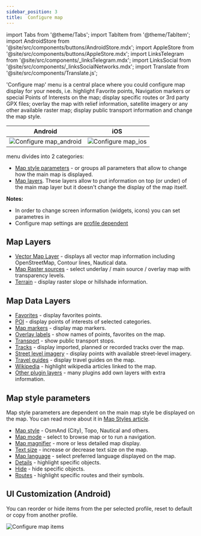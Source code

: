 ```yaml
---
sidebar_position: 3
title:  Configure map
---
```


import Tabs from '@theme/Tabs';
import TabItem from '@theme/TabItem';
import AndroidStore from '@site/src/components/buttons/AndroidStore.mdx';
import AppleStore from '@site/src/components/buttons/AppleStore.mdx';
import LinksTelegram from '@site/src/components/_linksTelegram.mdx';
import LinksSocial from '@site/src/components/_linksSocialNetworks.mdx';
import Translate from '@site/src/components/Translate.js';


'Configure map' menu is a central place where you could configure map display for your needs, i.e. highlight Favorite points, Navigation markers or special Points of Interests on the map; display specific routes or 3rd party GPX files; overlay the map with relief information, satellite imagery or any other available raster map; display public transport information and change the map style.


| Android | iOS |
| :---: | :---: |
| ![Configure map_android](@site/static/img/map/configure-map-android.png) | ![Configure map_ios](@site/static/img/map/configure-map-ios.png) |

**<Translate android="true" ids="configure_map"/>** menu divides into 2 categories:
- [Map style parameters](#map-style-parameters) - **<Translate android="true" ids="map_widget_map_rendering"/>** or **<Translate ios="true" ids="map_settings_style"/>** groups all parameters that allow to change how the main map is displayed.
- [Map layers](#map-layers). These layers allow to put information on top (or under) of the main map layer but it doesn't change the display of the map itself.


**Notes:** 
- In order to change screen information (widgets, icons) you can set parametres in [<Translate android="true" ids="layer_map_appearance"/>](../widgets)
- Configure map settings are [profile dependent](../personal/profiles)

## Map Layers
   - [Vector Map Layer](/../map/vector-maps) - displays all vector map information including OpenStreetMap, Contour lines, Nautical data.
   - [Map Raster sources](../map/raster-maps#select-map-as-main--underlay--overlay-layer) - select underlay / main source / overlay map with transparency levels.
   - [Terrain](../map/raster-maps#hillshade--slopeg) - display raster slope or hillshade information.

## Map Data Layers
   - [Favorites](../map/point-layers-on-map) - display favorites points.
   - [POI](../map/point-layers-on-map) - display points of interests of selected categories.
   - [Map markers](../map/point-layers-on-map) - display map markers.
   - [Overlay labels](../map/point-layers-on-map) - show names of points, favorites on the map.
   - [Transport](../map/vector-maps#transport) - show public transport stops.
   - [Tracks](../map/tracks-on-map) - display imported, planned or recorded tracks over the map.
   - [Street level imagery](../plugins/mapillary#viewing-images) - display points with available street-level imagery.
   - [Travel guides](../plan-route/travel-guides) - display travel guides on the map.
   - [Wikipedia](../plugins/wikipedia) - highlight wikipedia articles linked to the map.
   - [Other plugin layers](../plugins) - many plugins add own layers with extra information.

## Map style parameters
Map style parameters are dependent on the main map style be displayed on the map. You can read more about it in [Map Styles article](../map/vector-maps).
   - [Map style](../map/vector-maps#default-map-styles) - OsmAnd (City), Topo, Nautical and others.
   - [Map mode](../map/vector-maps#map-mode) - select to browse map or to run a navigation.
   - [Map magnifier](../map/vector-maps#map-magnifier) - more or less detailed map display.
   - [Text size](../map/vector-maps#text-size) - increase or decrease text size on the map.
   - [Map language](../map/vector-maps#map-language) - select preferred language displayed on the map.
   - [Details](../map/vector-maps#details) - highlight specific objects.
   - [Hide](../map/vector-maps#hide) - hide specific objects.
   - [Routes](../map/vector-maps#routes) - highlight specific routes and their symbols.
   
## UI Customization (Android)
   
You can reorder or hide items from the <Translate android="true" ids="android_button_seq"/> <Translate android="true" ids="configure_map"/> per selected profile, reset to default or copy from another profile.
   
<Translate android="true" ids="android_button_seq"/> <Translate android="true" ids="shared_string_menu,configure_profile,ui_customization,configure_map"/>

<p> </p>

![Configure map items ](@site/static/img/settings/configure-screen-ui-customization.png)


